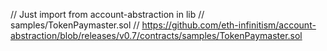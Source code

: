 // Just import from account-abstraction in lib
// samples/TokenPaymaster.sol
// https://github.com/eth-infinitism/account-abstraction/blob/releases/v0.7/contracts/samples/TokenPaymaster.sol